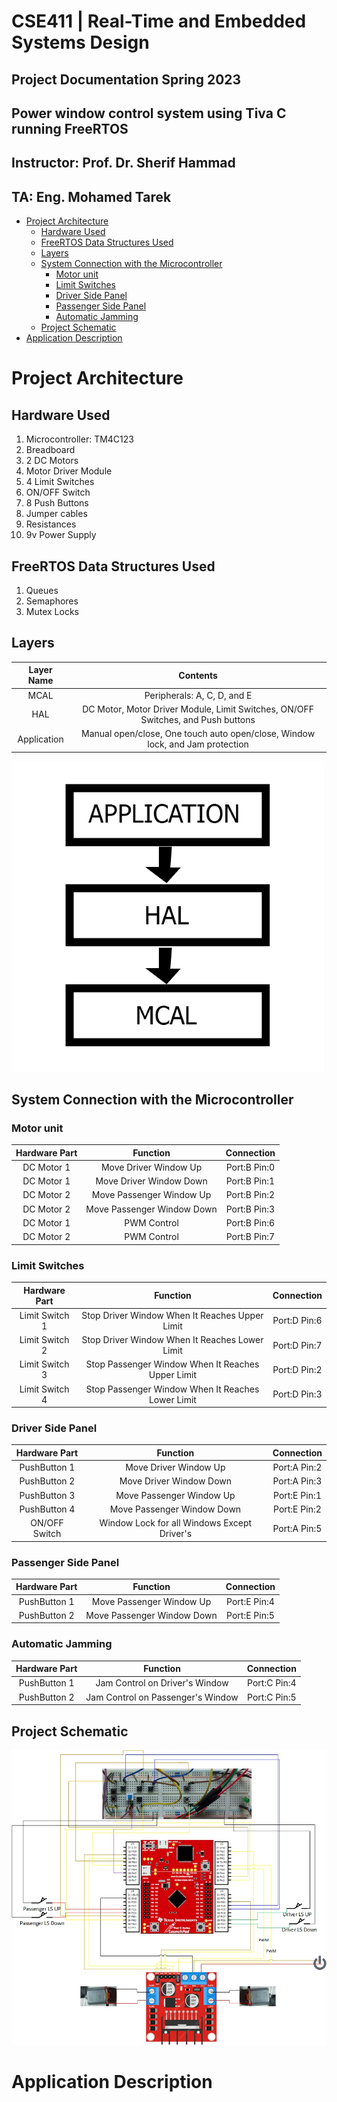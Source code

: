 # CSE411 | Real-Time and Embedded Systems Design

## Project Documentation   Spring 2023

## Power window control system using Tiva C running FreeRTOS

## Instructor:     Prof. Dr. Sherif Hammad

## TA:     Eng. Mohamed Tarek





<div class="page"/>

- [Project Architecture](#project-architecture)
  - [Hardware Used](#hardware-used)
  - [FreeRTOS Data Structures Used](#freertos-data-structures-used)
  - [Layers](#layers)
  - [System Connection with the Microcontroller](#system-connection-with-the-microcontroller)
    - [Motor unit](#motor-unit)
    - [Limit Switches](#limit-switches)
    - [Driver Side Panel](#driver-side-panel)
    - [Passenger Side Panel](#passenger-side-panel)
    - [Automatic Jamming](#automatic-jamming)
  - [Project Schematic](#project-schematic)
- [Application Description](#application-description)



<div class="page"/>


# Project Architecture

## Hardware Used

1. Microcontroller: TM4C123
2. Breadboard
3. 2 DC Motors
4. Motor Driver Module
5. 4 Limit Switches
6. ON/OFF Switch
7. 8 Push Buttons
8. Jumper cables
9. Resistances
10. 9v Power Supply

## FreeRTOS Data Structures Used

1. Queues
2. Semaphores
3. Mutex Locks

<div class="page"/>

## Layers

|Layer Name|Contents|
|:-----------------------------:|:--------------------------:|
|MCAL|Peripherals: A, C, D, and E|
|HAL|DC Motor, Motor Driver Module, Limit Switches, ON/OFF Switches, and Push buttons|
|Application|Manual open/close, One touch auto open/close, Window lock, and Jam protection|


![layers](layers.png)






<div class="page"/>

## System Connection with the Microcontroller


### Motor unit

|Hardware Part|Function|Connection|
|:------------:|:-----------------------------:|:--------------------------:|
|DC Motor 1|Move Driver Window Up|Port:B Pin:0 |
|DC Motor 1|Move Driver Window Down|Port:B Pin:1 |
|DC Motor 2|Move Passenger Window Up|Port:B Pin:2 |
|DC Motor 2|Move Passenger Window Down|Port:B Pin:3 |
|DC Motor 1|PWM Control|Port:B Pin:6 |
|DC Motor 2|PWM Control|Port:B Pin:7 |

### Limit Switches
|Hardware Part|Function|Connection|
|:------------:|:-----------------------------:|:--------------------------:|
|Limit Switch 1|Stop Driver Window When It Reaches Upper Limit|Port:D Pin:6 |
|Limit Switch 2|Stop Driver Window When It Reaches Lower Limit|Port:D Pin:7 |
|Limit Switch 3|Stop Passenger Window When It Reaches Upper Limit|Port:D Pin:2 |
|Limit Switch 4|Stop Passenger Window When It Reaches Lower Limit|Port:D Pin:3 |


### Driver Side Panel
|Hardware Part|Function|Connection|
|:------------:|:-----------------------------:|:--------------------------:|
|PushButton 1|Move Driver Window Up|Port:A Pin:2 |
|PushButton 2|Move Driver Window Down|Port:A Pin:3 |
|PushButton 3|Move Passenger Window Up|Port:E Pin:1 |
|PushButton 4|Move Passenger Window Down|Port:E Pin:2 |
|ON/OFF Switch|Window Lock for all Windows Except Driver's|Port:A Pin:5 |


### Passenger Side Panel
|Hardware Part|Function|Connection|
|:------------:|:-----------------------------:|:--------------------------:|
|PushButton 1|Move Passenger Window Up|Port:E Pin:4 |
|PushButton 2|Move Passenger Window Down|Port:E Pin:5 |


### Automatic Jamming
|Hardware Part|Function|Connection|
|:------------:|:-----------------------------:|:--------------------------:|
|PushButton 1|Jam Control on Driver's Window|Port:C Pin:4 |
|PushButton 2|Jam Control on Passenger's Window|Port:C Pin:5 |


## Project Schematic

![Schematic](Schematic.png)
<div class="page"/>









# Application Description




